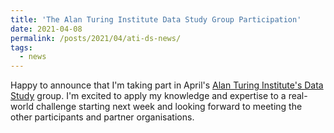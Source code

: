 ```yaml
---
title: 'The Alan Turing Institute Data Study Group Participation'
date: 2021-04-08
permalink: /posts/2021/04/ati-ds-news/
tags:
  - news
---
```


Happy to announce that I'm taking part in April's [Alan Turing Institute's Data Study](https://www.turing.ac.uk/events/data-study-group-april-2021) 
group. I'm excited to apply my knowledge and expertise to a real-world challenge starting next week 
and looking forward to meeting the other participants and partner organisations.